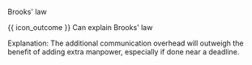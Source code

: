 <span id="title">Brooks' law</span>

<span id="prereqs"></span>

<span id="outcomes">{{ icon_outcome }} Can explain Brooks' law</span>

<div id="body">

<box type="definition" seamless>
<include src="../../common/definitions.md#def-brooks-law" inline />
</box>

Explanation: The additional communication overhead will outweigh the benefit of adding extra manpower, especially if done near a deadline.

</div>

<div id="extras">

<include src="exercises.md" />

</div>
